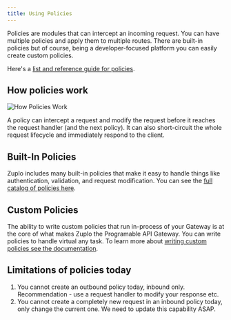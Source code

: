 ```yaml
---
title: Using Policies
---
```


Policies are modules that can intercept an incoming request. You can have
multiple policies and apply them to multiple routes. There are built-in policies
but of course, being a developer-focused platform you can easily create custom
policies.

Here's a [list and reference guide for policies](/docs/policies/).

## How policies work

![How Policies Work](/media/policies/Untitled.png)

A policy can intercept a request and modify the request before it reaches the
request handler (and the next policy). It can also short-circuit the whole
request lifecycle and immediately respond to the client.

## Built-In Policies

Zuplo includes many built-in policies that make it easy to handle things like authentication, validation, and request modification. You can see the [full catalog of policies here](../policies/index.md).

## Custom Policies

The ability to write custom policies that run in-process of your Gateway is at the core of what makes Zuplo the Programable API Gateway. You can write policies to handle virtual any task. To learn more about [writing custom policies see the documentation](../policies/custom-code-inbound.md).

## Limitations of policies today

1. You cannot create an outbound policy today, inbound only. Recommendation -
   use a request handler to modify your response etc.
2. You cannot create a completely new request in an inbound policy today, only
   change the current one. We need to update this capability ASAP.
